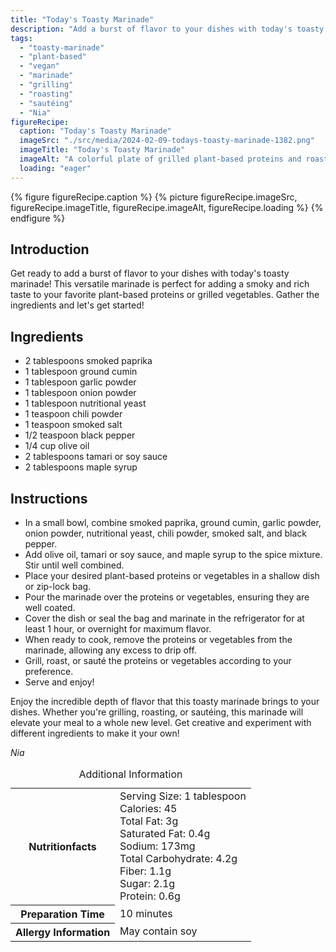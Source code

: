 ```yaml
---
title: "Today's Toasty Marinade"
description: "Add a burst of flavor to your dishes with today's toasty marinade! This versatile marinade is perfect for adding a smoky and rich taste to your favorite plant-based proteins or grilled vegetables."
tags:
  - "toasty-marinade"
  - "plant-based"
  - "vegan"
  - "marinade"
  - "grilling"
  - "roasting"
  - "sautéing"
  - "Nia"
figureRecipe: 
  caption: "Today's Toasty Marinade"
  imageSrc: "./src/media/2024-02-09-todays-toasty-marinade-1382.png"
  imageTitle: "Today's Toasty Marinade"
  imageAlt: "A colorful plate of grilled plant-based proteins and roasted vegetables, drizzled with a smoky marinade, on a clean table."
  loading: "eager"
---
```


{% figure figureRecipe.caption %}
{% picture figureRecipe.imageSrc, figureRecipe.imageTitle, figureRecipe.imageAlt, figureRecipe.loading %}
{% endfigure %}

## Introduction

Get ready to add a burst of flavor to your dishes with today's toasty marinade! This versatile marinade is perfect for adding a smoky and rich taste to your favorite plant-based proteins or grilled vegetables. Gather the ingredients and let's get started!

## Ingredients

- 2 tablespoons smoked paprika
- 1 tablespoon ground cumin
- 1 tablespoon garlic powder
- 1 tablespoon onion powder
- 1 tablespoon nutritional yeast
- 1 teaspoon chili powder
- 1 teaspoon smoked salt
- 1/2 teaspoon black pepper
- 1/4 cup olive oil
- 2 tablespoons tamari or soy sauce
- 2 tablespoons maple syrup

## Instructions

- In a small bowl, combine smoked paprika, ground cumin, garlic powder, onion powder, nutritional yeast, chili powder, smoked salt, and black pepper.
- Add olive oil, tamari or soy sauce, and maple syrup to the spice mixture. Stir until well combined.
- Place your desired plant-based proteins or vegetables in a shallow dish or zip-lock bag.
- Pour the marinade over the proteins or vegetables, ensuring they are well coated.
- Cover the dish or seal the bag and marinate in the refrigerator for at least 1 hour, or overnight for maximum flavor.
- When ready to cook, remove the proteins or vegetables from the marinade, allowing any excess to drip off.
- Grill, roast, or sauté the proteins or vegetables according to your preference.
- Serve and enjoy!

Enjoy the incredible depth of flavor that this toasty marinade brings to your dishes. Whether you're grilling, roasting, or sautéing, this marinade will elevate your meal to a whole new level. Get creative and experiment with different ingredients to make it your own!

*Nia*

<table><caption class='sr-only'>Additional Information</caption><tr><th>Nutritionfacts</th><td>Serving Size: 1 tablespoon<br />
Calories: 45<br />
Total Fat: 3g<br />
Saturated Fat: 0.4g<br />
Sodium: 173mg<br />
Total Carbohydrate: 4.2g<br />
Fiber: 1.1g<br />
Sugar: 2.1g<br />
Protein: 0.6g&nbsp;</td></tr><tr><th>Preparation Time</th><td>10 minutes&nbsp;</td></tr><tr><th>Allergy Information</th><td>May contain soy&nbsp;</td></tr></table>

